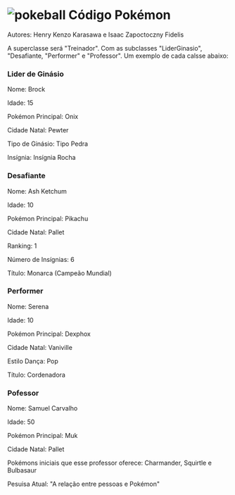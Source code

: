 # ![pokeball](https://i.imgur.com/e0ro2kU.png) Código Pokémon

Autores: Henry Kenzo Karasawa e Isaac Zapoctoczny Fidelis

A superclasse será "Treinador". Com as subclasses "LiderGinasio", "Desafiante, "Performer" e "Professor". Um exemplo de cada calsse abaixo:

<h3>Lider de Ginásio</h3>
<p>Nome: Brock</p>
<p>Idade: 15</p>
<p>Pokémon Principal: Onix</p>
<p>Cidade Natal: Pewter</p>
<p>Tipo de Ginásio: Tipo Pedra</p>
<p>Insígnia: Insígnia Rocha</p>

<h3>Desafiante</h3>
<p>Nome: Ash Ketchum</p>
<p>Idade: 10</p>
<p>Pokémon Principal: Pikachu</p>
<p>Cidade Natal: Pallet</p>
<p>Ranking: 1</p>
<p>Número de Insígnias: 6</p>
<p>Título: Monarca (Campeão Mundial)</p>

<h3>Performer</h3>
<p>Nome: Serena</p>
<p>Idade: 10</p>
<p>Pokémon Principal: Dexphox</p>
<p>Cidade Natal: Vaniville</p>
<p>Estilo Dança: Pop</p>
<p>Título: Cordenadora</p>

<h3>Pofessor</h3>
<p>Nome: Samuel Carvalho</p>
<p>Idade: 50</p>
<p>Pokémon Principal: Muk</p>
<p>Cidade Natal: Pallet</p>
<p>Pokémons iniciais que esse professor oferece: Charmander, Squirtle e Bulbasaur</p>
<p>Pesuisa Atual: "A relação entre pessoas e Pokémon"</p>